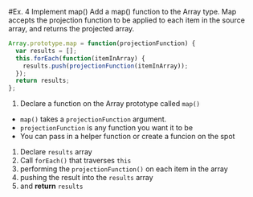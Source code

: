 #Ex. 4 Implement map()
Add a map() function to the Array type. Map accepts the projection function to be applied to each item in the source array, and returns the projected array.   
```js
Array.prototype.map = function(projectionFunction) {
  var results = [];
  this.forEach(function(itemInArray) {
    results.push(projectionFunction(itemInArray));
  });
  return results;
};
```
1. Declare a function on the Array prototype called `map()`
  * `map()` takes a `projectionFunction` argument. 
  * `projectionFunction` is any function you want it to be
  * You can pass in a helper function or create a funcion on the spot
1. Declare `results` array
1. Call `forEach()` that traverses `this`
1. performing  the `projectionFunction()` on each item in the array
1. pushing the result into the `results` array
1. and **return** `results`
